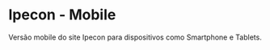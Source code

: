 <h1>Ipecon - Mobile</h1>

<p>Versão mobile do site Ipecon para dispositivos como Smartphone e Tablets.</p>
